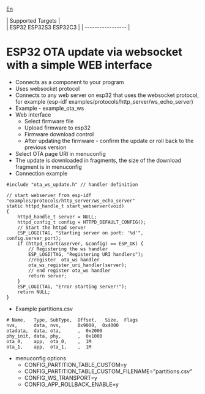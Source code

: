 [En](/README.md)

| Supported Targets |  
| ESP32 ESP32S3 ESP32C3 | 
| ----------------- |

# ESP32 OTA update via websocket with a simple WEB interface
  - Connects as a component to your program
  - Uses websocket protocol
  - Connects to any web server on esp32 that uses the websocket protocol, for example (esp-idf examples/protocols/http_server/ws_echo_server)
  - Example - example_ota_ws
  - Web interface
    - Select firmware file
    - Upload firmware to esp32
    - Firmware download control
    - After updating the firmware - confirm the update or roll back to the previous version
  - Select OTA page URI in menuconfig
  - The update is downloaded in fragments, the size of the download fragment is in menuconfig
  - Connection example
```
#include "ota_ws_update.h" // handler definition

// start webserver from esp-idf "examples/protocols/http_server/ws_echo_server"
static httpd_handle_t start_webserver(void)
{
    httpd_handle_t server = NULL;
    httpd_config_t config = HTTPD_DEFAULT_CONFIG();
    // Start the httpd server
    ESP_LOGI(TAG, "Starting server on port: '%d'", config.server_port);
    if (httpd_start(&server, &config) == ESP_OK) {
        // Registering the ws handler
        ESP_LOGI(TAG, "Registering URI handlers");
        //register  ota_ws handler
        ota_ws_register_uri_handler(server);
        // end register ota_ws handler
        return server;
    }
    ESP_LOGI(TAG, "Error starting server!");
    return NULL;
}
```
 - Example partitions.csv
```
# Name,   Type, SubType,  Offset,   Size,  Flags
nvs,      data, nvs,      0x9000,  0x4000
otadata,  data, ota,      ,  0x2000
phy_init, data, phy,      ,  0x1000
ota_0,    app,  ota_0,    ,  1M
ota_1,    app,  ota_1,    ,  1M
```
 - menuconfig options
   - CONFIG_PARTITION_TABLE_CUSTOM=y
   - CONFIG_PARTITION_TABLE_CUSTOM_FILENAME="partitions.csv"
   - CONFIG_WS_TRANSPORT=y
   - CONFIG_APP_ROLLBACK_ENABLE=y
  
